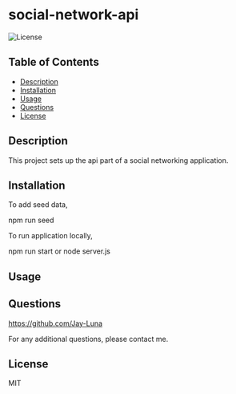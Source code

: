 # social-network-api

![License](https://img.shields.io/badge/License-MIT-yellow.svg)

## Table of Contents

- [Description](#description)
- [Installation](#installation)
- [Usage](#usage)
- [Questions](#questions)
- [License](#license)

## Description

This project sets up the api part of a social networking application.

## Installation

To add seed data,

npm run seed

To run application locally,

npm run start or node server.js

## Usage

## Questions
https://github.com/Jay-Luna

For any additional questions, please contact me.

## License

MIT
